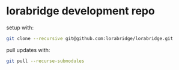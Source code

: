 # lorabridge development repo

setup with:

```bash
git clone --recursive git@github.com:lorabridge/lorabridge.git
```

pull updates with:

```bash
git pull --recurse-submodules
```
